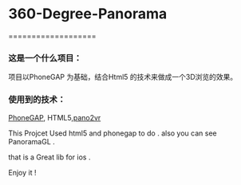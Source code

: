 # 360-Degree-Panorama
===================

### 这是一个什么项目：   
项目以PhoneGAP 为基础，结合Html5 的技术来做成一个3D浏览的效果。

### 使用到的技术：
[PhoneGAP](http://www.phonegap.com),  HTML5,[pano2vr](http://www.pano2vr.com)

This Projcet Used html5 and phonegap to do . also you can see PanoramaGL . 

that is a Great lib for ios .

Enjoy it ! 

